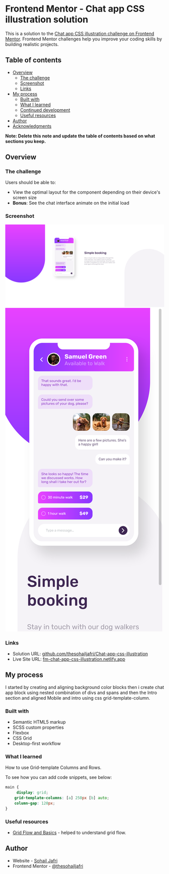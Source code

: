 # Frontend Mentor - Chat app CSS illustration solution

This is a solution to the [Chat app CSS illustration challenge on Frontend Mentor](https://www.frontendmentor.io/challenges/chat-app-css-illustration-O5auMkFqY). Frontend Mentor challenges help you improve your coding skills by building realistic projects. 

## Table of contents

- [Overview](#overview)
  - [The challenge](#the-challenge)
  - [Screenshot](#screenshot)
  - [Links](#links)
- [My process](#my-process)
  - [Built with](#built-with)
  - [What I learned](#what-i-learned)
  - [Continued development](#continued-development)
  - [Useful resources](#useful-resources)
- [Author](#author)
- [Acknowledgments](#acknowledgments)

**Note: Delete this note and update the table of contents based on what sections you keep.**

## Overview

### The challenge

Users should be able to:

- View the optimal layout for the component depending on their device's screen size
- **Bonus**: See the chat interface animate on the initial load

### Screenshot

![desktop](./ss/desktop.png)
![mobile](./ss/mobile.png)

### Links

- Solution URL: [github.com/thesohailjafri/Chat-app-css-illustration](https://github.com/thesohailjafri/Chat-app-css-illustration)
- Live Site URL: [fm-chat-app-css-illustration.netlify.app](https://fm-chat-app-css-illustration.netlify.app/)

## My process

I started by creating and aligning background color blocks then i create chat app block using nested combination of divs and spans and then the Intro section and aligned Mobile and intro using css grid-template-column.

### Built with

- Semantic HTML5 markup
- SCSS custom properties
- Flexbox
- CSS Grid
- Desktop-first workflow


### What I learned

How to use Grid-template Columns and Rows.

To see how you can add code snippets, see below:

```css
main {
     display: grid;
    grid-template-columns: [a] 250px [b] auto;
    column-gap: 120px;
}
```




### Useful resources

- [Grid Flow and Basics](https://css-tricks.com/snippets/css/complete-guide-grid/) - helped to understand grid flow.



## Author

- Website - [Sohail Jafri](https://www.thesohailjafri..netlify.app)
- Frontend Mentor - [@thesohailjafri](https://www.frontendmentor.io/profile/thesohailjafri)

